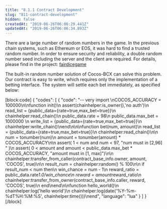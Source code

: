 ```yaml
---
title: "8.1.1 Contract Development"
slug: "811-contract-development"
hidden: false
createdAt: "2019-06-26T06:06:29.441Z"
updatedAt: "2019-06-26T06:06:34.893Z"
---
```

There are a large number of random numbers in the game. In the previous chain systems, such as Ethereum or EOS, it was hard to find a trusted random number. In order to ensure security and reliability, a double random number seed including the server and the client are required. For details, please find in the project: [fairdicegame](https://github.com/Dappub/fairdicegame) 

The built-in random number solution of Cocos-BCX can solve this problem. Our contract is easy to write, which requires only the implementation of a betting interface. The system will settle each bet immediately, as specified below:

[block:code]
{
  "codes": [
    {
      "code": "-- very import \nCOCOS_ACCURACY = 100000\n\nfunction init()\n    assert(chainhelper:is_owner(),'no auth')\n    read_list = {public_data={rate=true,max_bet=true}}\n    chainhelper:read_chain()\n    public_data.rate  = 98\n    public_data.max_bet = 1000000 \n    write_list = {public_data={rate=true,max_bet=true}}\n    chainhelper:write_chain()\nend\n\n\nfunction bet(num, amount)\n    read_list = {public_data={rate=true,max_bet=true}}\n    chainhelper:read_chain()\n\n    num = tonumber(num)\n    amount = tonumber(amount) * COCOS_ACCURACY\n\n    assert( 1 < num and num < 97, \"num must in [2,96] \" )\n    assert( 0 < amount and amount < public_data.max_bet * COCOS_ACCURACY, \"amount must in [1, max]\")\n\n    chainhelper:transfer_from_caller(contract_base_info.owner, amount, 'COCOS', true)\n\n    result_num = chainhelper:random() % 100\n\n    if result_num < num then\n        win_chance = num - 1\n        reward_ratio = public_data.rate*1.0/win_chance\n        reward = amount*reward_ratio\n        chainhelper:transfer_from_owner(contract_base_info.caller, reward, 'COCOS', true)\n    end\nend\n\nfunction hello_world()\n    chainhelper:log('hello world')\n    chainhelper:log(date('%Y-%m-%dT%H:%M:%S', chainhelper:time()))\nend",
      "language": "lua"
    }
  ]
}
[/block]